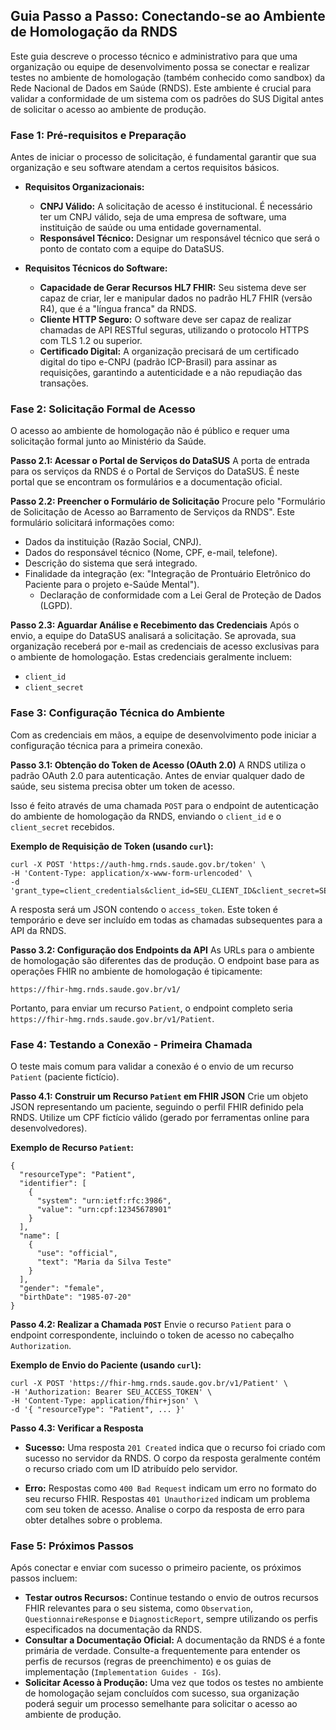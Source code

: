 ## Guia Passo a Passo: Conectando-se ao Ambiente de Homologação da RNDS

Este guia descreve o processo técnico e administrativo para que uma organização ou equipe de desenvolvimento possa se conectar e realizar testes no ambiente de homologação (também conhecido como sandbox) da Rede Nacional de Dados em Saúde (RNDS). Este ambiente é crucial para validar a conformidade de um sistema com os padrões do SUS Digital antes de solicitar o acesso ao ambiente de produção.

### **Fase 1: Pré-requisitos e Preparação**

Antes de iniciar o processo de solicitação, é fundamental garantir que sua organização e seu software atendam a certos requisitos básicos.

- **Requisitos Organizacionais:**
    - **CNPJ Válido:** A solicitação de acesso é institucional. É necessário ter um CNPJ válido, seja de uma empresa de software, uma instituição de saúde ou uma entidade governamental.
    - **Responsável Técnico:** Designar um responsável técnico que será o ponto de contato com a equipe do DataSUS.
        
- **Requisitos Técnicos do Software:**
    - **Capacidade de Gerar Recursos HL7 FHIR:** Seu sistema deve ser capaz de criar, ler e manipular dados no padrão HL7 FHIR (versão R4), que é a "língua franca" da RNDS.
    - **Cliente HTTP Seguro:** O software deve ser capaz de realizar chamadas de API RESTful seguras, utilizando o protocolo HTTPS com TLS 1.2 ou superior.
    - **Certificado Digital:** A organização precisará de um certificado digital do tipo e-CNPJ (padrão ICP-Brasil) para assinar as requisições, garantindo a autenticidade e a não repudiação das transações.
        

### **Fase 2: Solicitação Formal de Acesso**

O acesso ao ambiente de homologação não é público e requer uma solicitação formal junto ao Ministério da Saúde.

**Passo 2.1: Acessar o Portal de Serviços do DataSUS** A porta de entrada para os serviços da RNDS é o Portal de Serviços do DataSUS. É neste portal que se encontram os formulários e a documentação oficial.

**Passo 2.2: Preencher o Formulário de Solicitação** Procure pelo "Formulário de Solicitação de Acesso ao Barramento de Serviços da RNDS". Este formulário solicitará informações como:

- Dados da instituição (Razão Social, CNPJ).
- Dados do responsável técnico (Nome, CPF, e-mail, telefone).
- Descrição do sistema que será integrado.
- Finalidade da integração (ex: "Integração de Prontuário Eletrônico do Paciente para o projeto e-Saúde Mental").
  - Declaração de conformidade com a Lei Geral de Proteção de Dados (LGPD).
    

**Passo 2.3: Aguardar Análise e Recebimento das Credenciais** Após o envio, a equipe do DataSUS analisará a solicitação. Se aprovada, sua organização receberá por e-mail as credenciais de acesso exclusivas para o ambiente de homologação. Estas credenciais geralmente incluem:

- `client_id`
- `client_secret`
    

### **Fase 3: Configuração Técnica do Ambiente**

Com as credenciais em mãos, a equipe de desenvolvimento pode iniciar a configuração técnica para a primeira conexão.

**Passo 3.1: Obtenção do Token de Acesso (OAuth 2.0)** A RNDS utiliza o padrão OAuth 2.0 para autenticação. Antes de enviar qualquer dado de saúde, seu sistema precisa obter um token de acesso.

Isso é feito através de uma chamada `POST` para o endpoint de autenticação do ambiente de homologação da RNDS, enviando o `client_id` e o `client_secret` recebidos.

**Exemplo de Requisição de Token (usando `curl`):**

```
curl -X POST 'https://auth-hmg.rnds.saude.gov.br/token' \
-H 'Content-Type: application/x-www-form-urlencoded' \
-d 'grant_type=client_credentials&client_id=SEU_CLIENT_ID&client_secret=SEU_CLIENT_SECRET'
```

A resposta será um JSON contendo o `access_token`. Este token é temporário e deve ser incluído em todas as chamadas subsequentes para a API da RNDS.

**Passo 3.2: Configuração dos Endpoints da API** As URLs para o ambiente de homologação são diferentes das de produção. O endpoint base para as operações FHIR no ambiente de homologação é tipicamente:

`https://fhir-hmg.rnds.saude.gov.br/v1/`

Portanto, para enviar um recurso `Patient`, o endpoint completo seria `https://fhir-hmg.rnds.saude.gov.br/v1/Patient`.

### **Fase 4: Testando a Conexão - Primeira Chamada**

O teste mais comum para validar a conexão é o envio de um recurso `Patient` (paciente fictício).

**Passo 4.1: Construir um Recurso `Patient` em FHIR JSON** Crie um objeto JSON representando um paciente, seguindo o perfil FHIR definido pela RNDS. Utilize um CPF fictício válido (gerado por ferramentas online para desenvolvedores).

**Exemplo de Recurso `Patient`:**

```
{
  "resourceType": "Patient",
  "identifier": [
    {
      "system": "urn:ietf:rfc:3986",
      "value": "urn:cpf:12345678901" 
    }
  ],
  "name": [
    {
      "use": "official",
      "text": "Maria da Silva Teste"
    }
  ],
  "gender": "female",
  "birthDate": "1985-07-20"
}
```

**Passo 4.2: Realizar a Chamada `POST`** Envie o recurso `Patient` para o endpoint correspondente, incluindo o token de acesso no cabeçalho `Authorization`.

**Exemplo de Envio do Paciente (usando `curl`):**

```
curl -X POST 'https://fhir-hmg.rnds.saude.gov.br/v1/Patient' \
-H 'Authorization: Bearer SEU_ACCESS_TOKEN' \
-H 'Content-Type: application/fhir+json' \
-d '{ "resourceType": "Patient", ... }'
```

**Passo 4.3: Verificar a Resposta**

- **Sucesso:** Uma resposta `201 Created` indica que o recurso foi criado com sucesso no servidor da RNDS. O corpo da resposta geralmente contém o recurso criado com um ID atribuído pelo servidor.
    
- **Erro:** Respostas como `400 Bad Request` indicam um erro no formato do seu recurso FHIR. Respostas `401 Unauthorized` indicam um problema com seu token de acesso. Analise o corpo da resposta de erro para obter detalhes sobre o problema.
    

### **Fase 5: Próximos Passos**

Após conectar e enviar com sucesso o primeiro paciente, os próximos passos incluem:

- **Testar outros Recursos:** Continue testando o envio de outros recursos FHIR relevantes para o seu sistema, como `Observation`, `QuestionnaireResponse` e `DiagnosticReport`, sempre utilizando os perfis especificados na documentação da RNDS.
- **Consultar a Documentação Oficial:** A documentação da RNDS é a fonte primária de verdade. Consulte-a frequentemente para entender os perfis de recursos (regras de preenchimento) e os guias de implementação (`Implementation Guides - IGs`).
- **Solicitar Acesso à Produção:** Uma vez que todos os testes no ambiente de homologação sejam concluídos com sucesso, sua organização poderá seguir um processo semelhante para solicitar o acesso ao ambiente de produção.